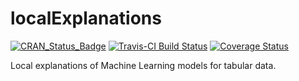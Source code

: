 # localExplanations

[![CRAN_Status_Badge](http://www.r-pkg.org/badges/version/localExplanations)](https://cran.r-project.org/package=localExplanations)
[![Travis-CI Build Status](https://travis-ci.org/mstaniak/localExplanations.svg?branch=master)](https://travis-ci.org/mstaniak/localExplanations)
[![Coverage Status](https://img.shields.io/codecov/c/github/mstaniak/localExplanations/master.svg)](https://codecov.io/github/mstaniak/localExplanations?branch=master)


Local explanations of Machine Learning models for tabular data.
